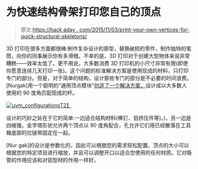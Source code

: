 # 为快速结构骨架打印您自己的顶点

> 原文:[https://hack aday . com/2015/11/03/print-your-own-vertices-for-quick-structural-skeletons/](https://hackaday.com/2015/11/03/print-your-own-vertices-for-quick-structural-skeletons/)

3D 打印在很多方面都很棒:制作复杂设计的原型，替换破损的零件，制作独特的笔筒，向你的同事展示你有多滑稽。不幸的是，3D 打印对于创建大型物体来说非常糟糕——效率太低了。更不用说，大多数消费 3D 打印机的小尺寸非常有限(即使你愿意连续几天打印一张)。这个问题的标准解决方案是使用现成的材料，只打印专门的部分。但是，对于简单的结构，设计那些专门的部分是不必要的时间浪费。[Nurgak]用一个聪明的“通用顶点模块”[创造了一个解决方案，](http://www.thingiverse.com/thing:1080119)设计成以大多数人使用的 90 度角匹配现成的杆。

[![uvm_configurations](../Images/4db88861c91ae9ec49bf47ad8a8d3655.png)T2】](https://hackaday.com/wp-content/uploads/2015/10/uvm_configurations.png)

设计的巧妙之处在于它的简单:一边适合结构材料(榫钉、铝挤压件等)。)，另一边是四棱锥。金字塔形状允许两个顶点以 90 度角配合，孔允许它们用已经散落在工具箱底部的拉链带固定在一起。

[Nur gak]的设计是参数化的，因此可以根据您的需求轻松配置。顶点的大小可以根据您的特定项目进行缩放，并且可以调整开口以适合您使用的任何材质。它对吸管的作用应该和对铝型材的作用一样好。